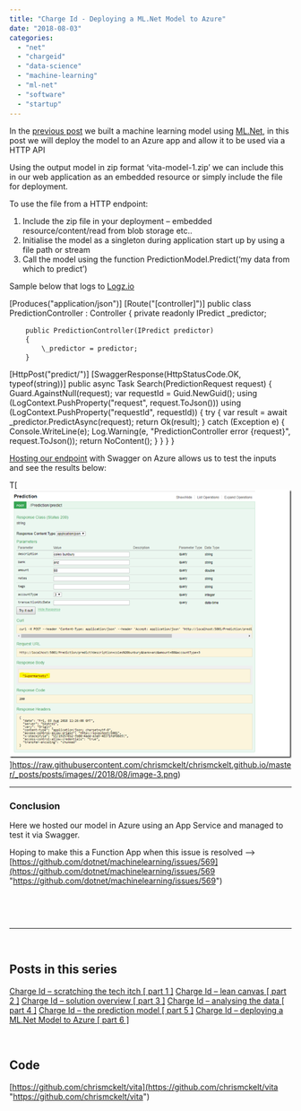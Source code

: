 ```yaml
---
title: "Charge Id - Deploying a ML.Net Model to Azure"
date: "2018-08-03"
categories: 
  - "net"
  - "chargeid"
  - "data-science"
  - "machine-learning"
  - "ml-net"
  - "software"
  - "startup"
---
```


In the [previous post](/blog/?p=668) we built a machine learning model using [ML.Net](http://dot.net/ml), in this post we will deploy the model to an Azure app and allow it to be used via a HTTP API

Using the output model in zip format ‘vita-model-1.zip’ we can include this in our web application as an embedded resource or simply include the file for deployment.

To use the file from a HTTP endpoint:

1. Include the zip file in your deployment – embedded resource/content/read from blob storage etc..
2. Initialise the model as a singleton during application start up by using a file path or stream
3. Call the model using the function PredictionModel.Predict(‘my data from which to predict’)

Sample below that logs to [Logz.io](https://logz.io/)

 \[Produces("application/json")\]
 \[Route("\[controller\]")\]
    public class PredictionController : Controller
    {
        private readonly IPredict \_predictor;

        public PredictionController(IPredict predictor)
        {
            \_predictor = predictor;
        }

 \[HttpPost("predict/")\]
 \[SwaggerResponse(HttpStatusCode.OK, typeof(string))\]
        public async Task<IActionResult> Search(PredictionRequest request)
        {
            Guard.AgainstNull(request);
            var requestId = Guid.NewGuid();
            using (LogContext.PushProperty("request", request.ToJson()))
            using (LogContext.PushProperty("requestId", requestId))
            {
                try
                {
                    var result = await \_predictor.PredictAsync(request);
                    return Ok(result);
                }
                catch (Exception e)
                {
                    Console.WriteLine(e);
                    Log.Warning(e, "PredictionController error {request}", request.ToJson());
                    return NoContent();
                }
            }
        }
    }

[Hosting our endpoint](https://chargeid-api-test.azurewebsites.net/swagger/index.html?url=/swagger/v1/swagger.json#!/Prediction/Prediction_Search) with Swagger on Azure allows us to test the inputs and see the results below:

T[![image](images/image_thumb-3.png "image")]https://raw.githubusercontent.com/chrismckelt/chrismckelt.github.io/master/_posts/posts/images//2018/08/image-3.png)

* * *

### Conclusion

Here we hosted our model in Azure using an App Service and managed to test it via Swagger.

Hoping to make this a Function App when this issue is resolved –> [https://github.com/dotnet/machinelearning/issues/569](https://github.com/dotnet/machinelearning/issues/569 "https://github.com/dotnet/machinelearning/issues/569")

 

 

* * *

 

## Posts in this series

[Charge Id – scratching the tech itch \[ part 1 \]](/blog/?p=460) [Charge Id – lean canvas \[ part 2 \]](/blog/?p=485) [Charge Id – solution overview \[ part 3 \]](/blog/?p=505) [Charge Id – analysing the data \[ part 4 \]](/blog/?p=507) [Charge Id – the prediction model \[ part 5 \]](/blog/?p=668) [Charge Id – deploying a ML.Net Model to Azure \[ part 6 \]](/blog/?p=705)

 

## Code

[https://github.com/chrismckelt/vita](https://github.com/chrismckelt/vita "https://github.com/chrismckelt/vita")
